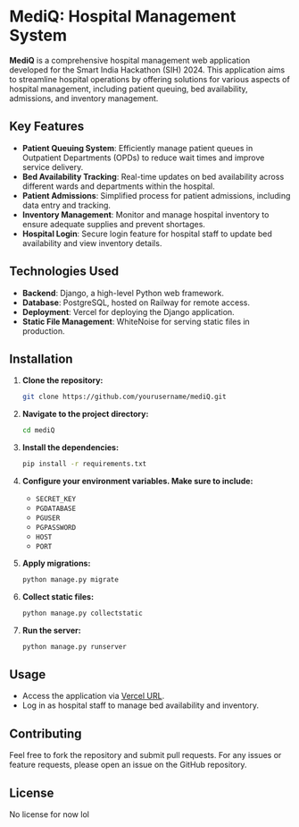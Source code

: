 # **MediQ: Hospital Management System**

**MediQ** is a comprehensive hospital management web application developed for the Smart India Hackathon (SIH) 2024. This application aims to streamline hospital operations by offering solutions for various aspects of hospital management, including patient queuing, bed availability, admissions, and inventory management.

## **Key Features**

- **Patient Queuing System**: Efficiently manage patient queues in Outpatient Departments (OPDs) to reduce wait times and improve service delivery.
- **Bed Availability Tracking**: Real-time updates on bed availability across different wards and departments within the hospital.
- **Patient Admissions**: Simplified process for patient admissions, including data entry and tracking.
- **Inventory Management**: Monitor and manage hospital inventory to ensure adequate supplies and prevent shortages.
- **Hospital Login**: Secure login feature for hospital staff to update bed availability and view inventory details.

## **Technologies Used**

- **Backend**: Django, a high-level Python web framework.
- **Database**: PostgreSQL, hosted on Railway for remote access.
- **Deployment**: Vercel for deploying the Django application.
- **Static File Management**: WhiteNoise for serving static files in production.

## **Installation**

1. **Clone the repository:**

    ```bash
    git clone https://github.com/yourusername/mediQ.git
    ```

2. **Navigate to the project directory:**

    ```bash
    cd mediQ
    ```

3. **Install the dependencies:**

    ```bash
    pip install -r requirements.txt
    ```

4. **Configure your environment variables. Make sure to include:**

    - `SECRET_KEY`
    - `PGDATABASE`
    - `PGUSER`
    - `PGPASSWORD`
    - `HOST`
    - `PORT`

5. **Apply migrations:**

    ```bash
    python manage.py migrate
    ```

6. **Collect static files:**

    ```bash
    python manage.py collectstatic
    ```

7. **Run the server:**

    ```bash
    python manage.py runserver
    ```

## **Usage**

- Access the application via [Vercel URL](https://hos-man.vercel.app).
- Log in as hospital staff to manage bed availability and inventory.

## **Contributing**

Feel free to fork the repository and submit pull requests. For any issues or feature requests, please open an issue on the GitHub repository.

## **License**

No license for now lol
